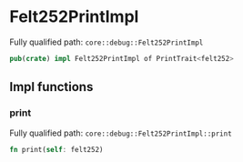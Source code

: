 # Felt252PrintImpl

Fully qualified path: `core::debug::Felt252PrintImpl`

```rust
pub(crate) impl Felt252PrintImpl of PrintTrait<felt252>
```

## Impl functions

### print

Fully qualified path: `core::debug::Felt252PrintImpl::print`

```rust
fn print(self: felt252)
```



